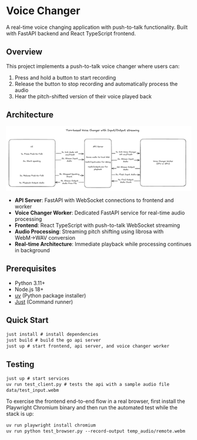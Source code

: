 # Voice Changer

A real-time voice changing application with push-to-talk functionality. Built with FastAPI backend and React TypeScript frontend.

## Overview

This project implements a push-to-talk voice changer where users can:

1. Press and hold a button to start recording
2. Release the button to stop recording and automatically process the audio
3. Hear the pitch-shifted version of their voice played back

## Architecture

![Architecture](assets/arch.png)

- **API Server**: FastAPI with WebSocket connections to frontend and worker
- **Voice Changer Worker**: Dedicated FastAPI service for real-time audio processing
- **Frontend**: React TypeScript with push-to-talk WebSocket streaming
- **Audio Processing**: Streaming pitch shifting using librosa with WebM→WAV conversion
- **Real-time Architecture**: Immediate playback while processing continues in background

## Prerequisites

- Python 3.11+
- Node.js 18+
- [uv](https://github.com/astral-sh/uv) (Python package installer)
- [Just](https://github.com/casey/just) (Command runner)

## Quick Start

```
just install # install dependencies
just build # build the go api server
just up # start frontend, api server, and voice changer worker
```

## Testing

```
just up # start services
uv run test_client.py # tests the api with a sample audio file data/test_input.webm
```

To exercise the frontend end-to-end flow in a real browser, first install the Playwright
Chromium binary and then run the automated test while the stack is up:

```
uv run playwright install chromium
uv run python test_browser.py --record-output temp_audio/remote.webm
```
